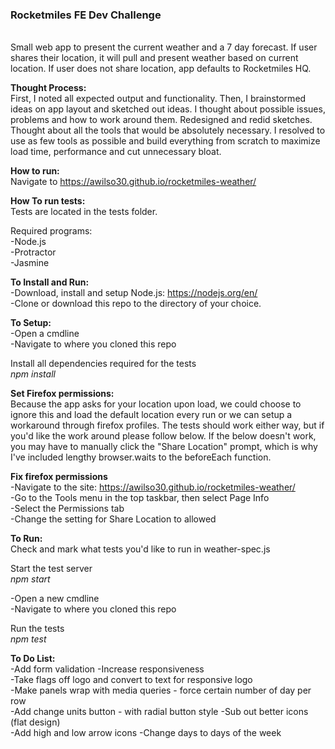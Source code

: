 <b><h3>Rocketmiles FE Dev Challenge</h3></b><br>
Small web app to present the current weather and a 7 day forecast. If user shares their location, it will pull and present weather based on current location. If user does not share location, app defaults to Rocketmiles HQ.

<b>Thought Process:</b><br>
First, I noted all expected output and functionality. Then, I brainstormed ideas on app layout and sketched out ideas. I thought about possible issues, problems and how to work around them. Redesigned and redid sketches. Thought about all the tools that would be absolutely necessary. I resolved to use as few tools as possible and build everything from scratch to maximize load time, performance and cut unnecessary bloat.

<b>How to run:</b><br>
Navigate to https://awilso30.github.io/rocketmiles-weather/

<b>How To run tests:</b><br>
Tests are located in the tests folder.

Required programs:<br>
-Node.js<br>
-Protractor<br>
-Jasmine

<b>To Install and Run:</b><br>
-Download, install and setup Node.js: https://nodejs.org/en/<br>
-Clone or download this repo to the directory of your choice.

<b>To Setup:</b><br>
-Open a cmdline<br>
-Navigate to where you cloned this repo

Install all dependencies required for the tests<br>
<i>npm install</i>

<b>Set Firefox permissions:</b><br>
Because the app asks for your location upon load, we could choose to ignore this and load the default location every run or we can setup a workaround through firefox profiles. The tests should work either way, but if you'd like the work around please follow below. If the below doesn't work, you may have to manually click the "Share Location" prompt, which is why I've included lengthy browser.waits to the beforeEach function.

<b>Fix firefox permissions</b><br>
-Navigate to the site: https://awilso30.github.io/rocketmiles-weather/<br>
-Go to the Tools menu in the top taskbar, then select Page Info<br>
-Select the Permissions tab<br>
-Change the setting for Share Location to allowed<br>

<b>To Run:</b><br>
Check and mark what tests you'd like to run in weather-spec.js

Start the test server<br>
<i>npm start</i>

-Open a new cmdline<br>
-Navigate to where you cloned this repo

Run the tests<br>
<i>npm test</i>

<b>To Do List:</b><br>
-Add form validation -Increase responsiveness<br>
-Take flags off logo and convert to text for responsive logo<br>
-Make panels wrap with media queries - force certain number of day per row<br>
-Add change units button - with radial button style -Sub out better icons (flat design)<br>
-Add high and low arrow icons -Change days to days of the week

